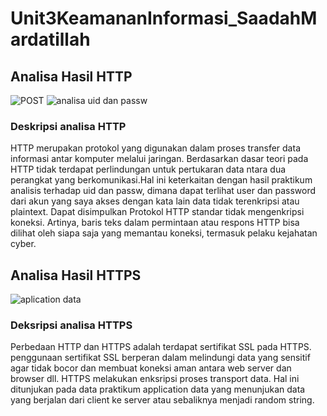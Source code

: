 # Unit3KeamananInformasi_SaadahMardatillah

## Analisa Hasil HTTP 
![POST](https://user-images.githubusercontent.com/99699435/221600931-73362448-d67a-4ac2-8e60-89f5677437ef.png)
![analisa uid dan passw](https://user-images.githubusercontent.com/99699435/221601304-2dd150c7-5900-4c2f-af86-d45d08f69f22.png)
### Deskripsi analisa HTTP
HTTP merupakan protokol yang digunakan dalam proses transfer data informasi antar komputer melalui jaringan. Berdasarkan dasar teori pada HTTP tidak terdapat perlindungan untuk pertukaran data ntara dua perangkat yang berkomunikasi.Hal ini keterkaitan dengan hasil praktikum analisis terhadap uid dan passw, dimana dapat terlihat user dan password dari akun yang saya akses dengan kata lain data tidak terenkripsi atau plaintext. Dapat disimpulkan Protokol HTTP standar tidak mengenkripsi koneksi. Artinya, baris teks dalam permintaan atau respons HTTP bisa dilihat oleh siapa saja yang memantau koneksi, termasuk pelaku kejahatan cyber. 
## Analisa Hasil HTTPS
![aplication data](https://user-images.githubusercontent.com/99699435/221602738-09846c88-2426-41f0-811b-6cf65fc8f9f9.png)
### Deksripsi analisa HTTPS
Perbedaan HTTP dan HTTPS adalah terdapat sertifikat SSL pada HTTPS. penggunaan sertifikat SSL berperan dalam melindungi data yang sensitif agar tidak bocor dan membuat koneksi aman antara web server dan browser dll. HTTPS melakukan enksripsi proses transport data. Hal ini ditunjukan pada data praktikum application data yang menunjukan data yang berjalan dari client ke server atau sebaliknya menjadi random string. 
